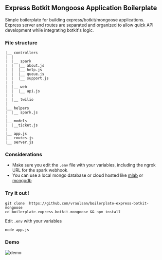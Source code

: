 ## Express Botkit Mongoose Application Boilerplate
Simple boilerplate for building express/botkit/mongoose applications.
Express server and routes are separated and organized to allow quick API development while integrating botkit's logic.

### File structure
```
|__ controllers
|  |
|  |__ spark
|  |  |__ about.js
|  |  |__ help.js
|  |  |__ queue.js
|  |  |__ support.js
|  |
|  |__ web
|  |  |__ api.js
|  |
|  |__ twilio
|
|__ helpers
|  |__ spark.js
|
|__ models
|  |__ticket.js
|
|__ app.js
|__ routes.js
|__ server.js
```

### Considerations
- Make sure you edit the `.env` file with your variables, including the ngrok URL for the spark webhook.
- You can use a local mongo database or cloud hosted like [mlab](https://mlab.com) or [mongodb](https://mongodb.com)

### Try it out !
```
git clone  https://github.com/vraulsan/boilerplate-express-botkit-mongoose
cd boilerplate-express-botkit-mongoose && npm install
```
Edit `.env` with your variables
```
node app.js
```

### Demo

![demo](https://i.imgur.com/KJ0Z1gi.gif)


